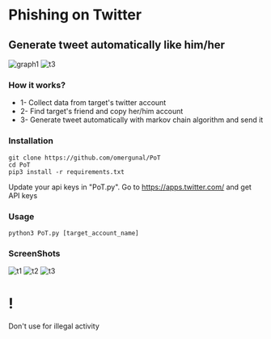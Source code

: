 # Phishing on Twitter
## Generate tweet automatically like him/her
![graph1](https://github.com/omergunal/T/blob/master/img/1.png)
![t3](https://github.com/omergunal/PoT/blob/master/img/t3.png)
### How it works?

* 1- Collect data from target's twitter account
* 2- Find target's friend and copy her/him account
* 3- Generate tweet automatically with markov chain algorithm and send it

### Installation
```
git clone https://github.com/omergunal/PoT
cd PoT
pip3 install -r requirements.txt
```
Update your api keys in "PoT.py". Go to https://apps.twitter.com/ and get API keys

### Usage
```
python3 PoT.py [target_account_name]
```

### ScreenShots

![t1](https://github.com/omergunal/PoT/blob/master/img/t1.png)
![t2](https://github.com/omergunal/PoT/blob/master/img/t2.png)
![t3](https://github.com/omergunal/PoT/blob/master/img/t3.png)

# !
Don't use for illegal activity
